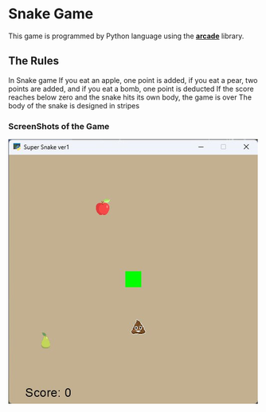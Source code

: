 # Snake Game


This game is programmed by Python language using the **[arcade](https://api.arcade.academy/en/latest/index.html)** library.


## The Rules
In Snake game 
If you eat an apple, one point is added, if you eat a pear, two points are added, and if you eat a bomb, one point is deducted
If the score reaches below zero and the snake hits its own body, the game is over
The body of the snake is designed in stripes

### ScreenShots of the Game

![Screen Shot](IMG_20240205_162340_750.jpg)
